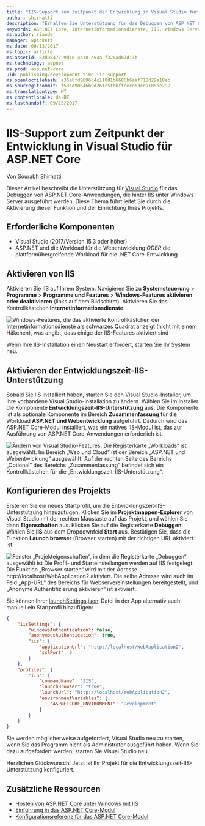 ```yaml
---
title: "IIS-Support zum Zeitpunkt der Entwicklung in Visual Studio für ASP.NET Core"
author: shirhatti
description: "Erhalten Sie Unterstützung für das Debuggen von ASP.NET Core-Anwendungen, wenn sie hinter IIS unter Windows Server ausgeführt werden."
keywords: ASP.NET Core, Internetinformationsdienste, IIS, Windows Server, ASP.NET Core-Modul, Debuggen
ms.author: riande
manager: wpickett
ms.date: 09/13/2017
ms.topic: article
ms.assetid: 83d98477-9d10-4a78-a54a-f325ad67d13b
ms.technology: aspnet
ms.prod: asp.net-core
uid: publishing/development-time-iis-support
ms.openlocfilehash: a35a6fd9896c4c110d1b6680b6aaf718d29a18ab
ms.sourcegitcommit: f531d90646b9d261c5fbbffcecd6ded9185ae292
ms.translationtype: HT
ms.contentlocale: de-DE
ms.lasthandoff: 09/15/2017
---
```

# <a name="development-time-iis-support-in-visual-studio-for-aspnet-core"></a>IIS-Support zum Zeitpunkt der Entwicklung in Visual Studio für ASP.NET Core

Von [Sourabh Shirhatti](https://twitter.com/sshirhatti)

Dieser Artikel beschreibt die Unterstützung für [Visual Studio](https://www.visualstudio.com/vs/) für das Debuggen von ASP.NET Core-Anwendungen, die hinter IIS unter Windows Server ausgeführt werden. Diese Thema führt leitet Sie durch die Aktivierung dieser Funktion und der Einrichtung Ihres Projekts.

## <a name="prerequisites"></a>Erforderliche Komponenten

* Visual Studio (2017/Version 15.3 oder höher)
* ASP.NET und die Workload für die Webentwicklung *ODER* die plattformübergreifende Workload für die .NET Core-Entwicklung

## <a name="enable-iis"></a>Aktivieren von IIS

Aktivieren Sie IIS auf Ihrem System. Navigieren Sie zu **Systemsteuerung** > **Programme** > **Programme und Features** > **Windows-Features aktivieren oder deaktivieren** (links auf dem Bildschirm). Aktivieren Sie das Kontrollkästchen **Internetinformationsdienste**.

![Windows-Features, die das aktivierte Kontrollkästchen der Internetinformationsdienste als schwarzes Quadrat anzeigt (nicht mit einem Häkchen), was angibt, dass einige der IIS-Features aktiviert sind](development-time-iis-support/_static/enable_iis.png)

Wenn Ihre IIS-Installation einen Neustart erfordert, starten Sie Ihr System neu.

## <a name="enable-development-time-iis-support"></a>Aktivieren der Entwicklungszeit-IIS-Unterstützung

Sobald Sie IIS installiert haben, starten Sie den Visual Studio-Installer, um Ihre vorhandene Visual Studio-Installation zu ändern. Wählen Sie im Installer die Komponente **Entwicklungszeit-IIS-Unterstützung** aus. Die Komponente ist als optionale Komponente im Bereich **Zusammenfassung** für die Workload **ASP.NET und Webentwicklung** aufgeführt. Dadurch wird das [ASP.NET Core-Modul](xref:fundamentals/servers/aspnet-core-module) installiert, was ein natives IIS-Modul ist, das zur Ausführung von ASP.NET Core-Anwendungen erforderlich ist.

![Ändern von Visual Studio-Features: Die Registerkarte „Workloads“ ist ausgewählt. Im Bereich „Web und Cloud“ ist der Bereich „ASP.NET und Webentwicklung“ ausgewählt. Auf der rechten Seite des Bereichs „Optional“ des Bereichs „Zusammenfassung“ befindet sich ein Kontrollkästchen für die „Entwicklungszeit-IIS-Unterstützung“.](development-time-iis-support/_static/development_time_support.png)

## <a name="configure-the-project"></a>Konfigurieren des Projekts

Erstellen Sie ein neues Startprofil, um die Entwicklungszeit-IIS-Unterstützung hinzuzufügen. Klicken Sie im **Projektmappen-Explorer** von Visual Studio mit der rechten Maustaste auf das Projekt, und wählen Sie dann **Eigenschaften** aus. Klicken Sie auf die Registerkarte **Debuggen**. Wählen Sie **IIS** aus dem Dropdownfeld **Start** aus. Bestätigen Sie, dass die Funktion **Launch browser** (Browser starten) mit der richtigen URL aktiviert ist.

![Fenster „Projekteigenschaften“, in dem die Registerkarte „Debuggen“ ausgewählt ist Die Profil- und Starteinstellungen werden auf IIS festgelegt. Die Funktion „Browser starten“ wird mit der Adresse http://localhost/WebApplication2 aktiviert. Die selbe Adresse wird auch im Feld „App-URL“ des Bereichs für Webservereinstellungen bereitgestellt, und „Anonyme Authentifizierung aktivieren“ ist aktiviert.](development-time-iis-support/_static/project_properties.png)

Sie können Ihrer [launchSettings.json](http://json.schemastore.org/launchsettings)-Datei in der App alternativ auch manuell ein Startprofil hinzufügen:

```json
{
    "iisSettings": {
        "windowsAuthentication": false,
        "anonymousAuthentication": true,
        "iis": {
            "applicationUrl": "http://localhost/WebApplication2",
            "sslPort": 0
        }
    },
    "profiles": {
        "IIS": {
            "commandName": "IIS",
            "launchBrowser": "true",
            "launchUrl": "http://localhost/WebApplication2",
            "environmentVariables": {
                "ASPNETCORE_ENVIRONMENT": "Development"
            }
        }
    }
}
```

Sie werden möglicherweise aufgefordert, Visual Studio neu zu starten, wenn Sie das Programm nicht als Administrator ausgeführt haben. Wenn Sie dazu aufgefordert werden, starten Sie Visual Studio neu.

Herzlichen Glückwunsch! Jetzt ist Ihr Projekt für die Entwicklungszeit-IIS-Unterstützung konfiguriert. 

## <a name="additional-resources"></a>Zusätzliche Ressourcen

* [Hosten von ASP.NET Core unter Windows mit IIS](xref:publishing/iis)
* [Einführung in das ASP.NET Core-Modul](xref:fundamentals/servers/aspnet-core-module)
* [Konfigurationsreferenz für das ASP.NET Core-Modul](xref:hosting/aspnet-core-module)

